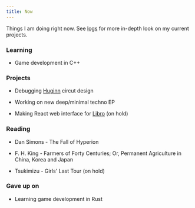 ```yaml
---
title: Now
---
```


Things I am doing right now. See [logs](/logs) for more in-depth look on my current projects.

### Learning

* Game development in C++


### Projects

* Debugging [Huginn](/things/huginn) circut design

* Working on new deep/minimal techno EP

* Making React web interface for [Libro](/soft/libro) (on hold)


### Reading

* Dan Simons - The Fall of Hyperion

* F. H. King - Farmers of Forty Centuries; Or, Permanent Agriculture in China, Korea and Japan

* Tsukimizu - Girls' Last Tour (on hold)


### Gave up on

* Learning game development in Rust
